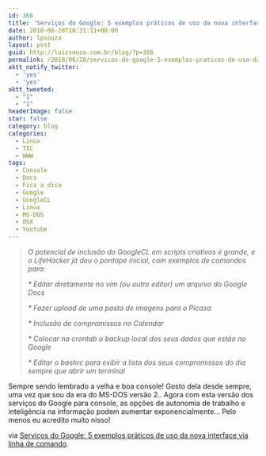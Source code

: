 ```yaml
---
id: 366
title: 'Serviços do Google: 5 exemplos práticos de uso da nova interface via linha de comando'
date: 2010-06-28T10:31:11+00:00
author: lpsouza
layout: post
guid: http://luizsouza.com.br/blog/?p=366
permalink: /2010/06/28/servicos-do-google-5-exemplos-praticos-de-uso-da-nova-interface-via-linha-de-comando/
aktt_notify_twitter:
  - 'yes'
  - 'yes'
aktt_tweeted:
  - "1"
  - "1"
headerImage: false
star: false
category: blog
categories:
  - Linux
  - TIC
  - WWW
tags:
  - Console
  - Docs
  - Fica a dica
  - Google
  - GoogleCL
  - Linux
  - MS-DOS
  - OSX
  - Youtube
---
```

> _O potencial de inclusão do GoogleCL em scripts criativos é grande, e o LifeHacker já deu o pontapé inicial, com exemplos de comandos para:_
> 
>  _* Editar diretamente no vim (ou outro editor) um arquivo do Google Docs_
> 
>  _* Fazer upload de uma pasta de imagens para o Picasa_
> 
>  _* Inclusão de compromissos no Calendar_
> 
>  _* Colocar na crontab o backup local dos seus dados que estão no Google_
> 
>  _* Editar o bashrc para exibir a lista dos seus compromissos do dia sempre que abrir um terminal_

Sempre sendo lembrado a velha e boa console! Gosto dela desde sempre, uma vez que sou da era do MS-DOS versão 2.. Agora com esta versão dos serviços do Google para console, as opções de autonomia de trabalho e inteligência na informação podem aumentar exponencialmente&#8230; Pelo menos eu acredito muito nisso!

via [Serviços do Google: 5 exemplos práticos de uso da nova interface via linha de comando](http://br-linux.org/2010/google-5-exemplos-praticos-de-uso-da-nova-interface-via-linha-de-comando/).